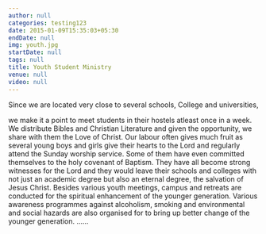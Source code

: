 ```yaml
---
author: null
categories: testing123
date: 2015-01-09T15:35:03+05:30
endDate: null
img: youth.jpg
startDate: null
tags: null
title: Youth Student Ministry
venue: null
video: null
---
```


Since we are located very close to several schools, College and universities,  
<!--more-->
   we make it a point to meet students in their hostels atleast once in a week. We distribute Bibles and Christian Literature and given the opportunity, we share with them the Love of Christ. Our labour often gives much fruit as several young boys and girls give their hearts to the Lord and regularly attend the Sunday worship service. Some of them have even committed themselves to the holy covenant of Baptism. They have all become strong witnesses for the Lord and they would leave their schools and colleges with not just an academic degree but also an eternal degree, the salvation of Jesus Christ. Besides various youth meetings, campus and retreats are conducted for the spiritual enhancement of the younger generation. Various awareness programmes against alcoholism, smoking and environmental and social hazards are also organised for to bring up better change of the younger generation. 
......
